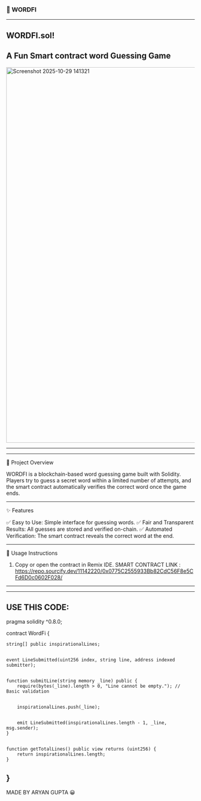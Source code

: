 ### 🧩 WORDFI
---
WORDFI.sol!
---
A Fun Smart contract word Guessing Game
---

<img width="1915" height="1003" alt="Screenshot 2025-10-29 141321" src="https://github.com/user-attachments/assets/a840ce9f-4200-43fc-af86-00cbc4803ee4" />

---

---

🧠 Project Overview

WORDFI is a blockchain-based word guessing game built with Solidity.
Players try to guess a secret word within a limited number of attempts, and the smart contract automatically verifies the correct word once the game ends.


---

✨ Features

✅ Easy to Use: Simple interface for guessing words.
✅ Fair and Transparent Results: All guesses are stored and verified on-chain.
✅ Automated Verification: The smart contract reveals the correct word at the end.


---

📘 Usage Instructions

1. Copy or open the contract in Remix IDE.
SMART CONTRACT LINK : https://repo.sourcify.dev/11142220/0x0775C2555933Bb82CdC56F8e5CFd6D0c0602F028/
---

---
USE THIS CODE: 
----
pragma solidity ^0.8.0;

contract WordFi {
    
    string[] public inspirationalLines;

    
    event LineSubmitted(uint256 index, string line, address indexed submitter);

    
    function submitLine(string memory _line) public {
        require(bytes(_line).length > 0, "Line cannot be empty."); // Basic validation

        
        inspirationalLines.push(_line);

        
        emit LineSubmitted(inspirationalLines.length - 1, _line, msg.sender);
    }

    
    function getTotalLines() public view returns (uint256) {
        return inspirationalLines.length;
    }
}
---
MADE BY ARYAN GUPTA 😀
